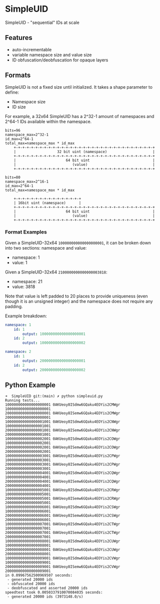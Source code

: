 # SimpleUID
SimpleUID - "sequential" IDs at scale

## Features
- auto-incrementable
- variable namespace size and value size
- ID obfuscation/deobfuscation for opaque layers

  
## Formats
SimpleUID is not a fixed size until initialized.  It takes a shape parameter to define:
- Namespace size
- ID size

For example, a 32x64 SimpleUID has a 2^32-1 amount of namespaces and 2^64-1 IDs available within the namespace.
```
bits=96
namespace_max=2^32-1
id_max=2^64-1
total_max=namespace_max * id_max
    +-+-+-+-+-+-+-+-+-+-+-+-+-+-+-+-+-+-+-+-+-+-+-+-+-+-+-+-+-+-+-+-+
    |                   32 bit uint (namespace)                     |
    +-+-+-+-+-+-+-+-+-+-+-+-+-+-+-+-+-+-+-+-+-+-+-+-+-+-+-+-+-+-+-+-+
    |                       64 bit uint                             |
    |                          (value)                              |
    +-+-+-+-+-+-+-+-+-+-+-+-+-+-+-+-+-+-+-+-+-+-+-+-+-+-+-+-+-+-+-+-+
```


```
bits=80
namespace_max=2^16-1
id_max=2^64-1
total_max=namespace_max * id_max

    +-+-+-+-+-+-+-+-+-+-+-+-+-+-+-+
    | 16bit uint (namespace)      |
    +-+-+-+-+-+-+-+-+-+-+-+-+-+-+-+-+-+-+-+-+-+-+-+-+-+-+-+-+-+-+-+-+
    |                       64 bit uint                             |
    |                          (value)                              |
    +-+-+-+-+-+-+-+-+-+-+-+-+-+-+-+-+-+-+-+-+-+-+-+-+-+-+-+-+-+-+-+-+
```


### Format Examples

Given a SimpleUID-32x64 `100000000000000000001`, it can be broken down into two sections: namespace and value:
- namespace: 1
- value: 1

Given a SimpleUID-32x64 `2100000000000000003818`:
- namespace: 21
- value: 3818 

Note that value is left padded to 20 places to provide uniqueness (even though it is an unsigned integer) and the namespace does not require any padding.

Example breakdown:
```yaml
namespace: 1
    id: 1
        output: 100000000000000000001
    id: 2
        output: 100000000000000000002

namespace: 2
    id: 1
        output: 200000000000000000001
    id: 2
        output: 200000000000000000002
```


## Python Example
```
➜  SimpleUID git:(main) ✗ python simpleuid.py
Running tests...
100000000000000000001 0AKUeoy8ISdmw6GQaku4EOYis2CMWgr 100000000000000000001
200000000000000000001 0AKUeoy8ISemw6GQaku4EOYis2CMWgr 200000000000000000001
100000000000000001001 0AKUeoy8ISdmw6GQaku4EOYis2CNWgr 100000000000000001001
200000000000000001001 0AKUeoy8ISemw6GQaku4EOYis2CNWgr 200000000000000001001
100000000000000002001 0AKUeoy8ISdmw6GQaku4EOYis2COWgr 100000000000000002001
200000000000000002001 0AKUeoy8ISemw6GQaku4EOYis2COWgr 200000000000000002001
100000000000000003001 0AKUeoy8ISdmw6GQaku4EOYis2CPWgr 100000000000000003001
200000000000000003001 0AKUeoy8ISemw6GQaku4EOYis2CPWgr 200000000000000003001
100000000000000004001 0AKUeoy8ISdmw6GQaku4EOYis2CQWgr 100000000000000004001
200000000000000004001 0AKUeoy8ISemw6GQaku4EOYis2CQWgr 200000000000000004001
100000000000000005001 0AKUeoy8ISdmw6GQaku4EOYis2CRWgr 100000000000000005001
200000000000000005001 0AKUeoy8ISemw6GQaku4EOYis2CRWgr 200000000000000005001
100000000000000006001 0AKUeoy8ISdmw6GQaku4EOYis2CSWgr 100000000000000006001
200000000000000006001 0AKUeoy8ISemw6GQaku4EOYis2CSWgr 200000000000000006001
100000000000000007001 0AKUeoy8ISdmw6GQaku4EOYis2CTWgr 100000000000000007001
200000000000000007001 0AKUeoy8ISemw6GQaku4EOYis2CTWgr 200000000000000007001
100000000000000008001 0AKUeoy8ISdmw6GQaku4EOYis2CUWgr 100000000000000008001
200000000000000008001 0AKUeoy8ISemw6GQaku4EOYis2CUWgr 200000000000000008001
100000000000000009001 0AKUeoy8ISdmw6GQaku4EOYis2CVWgr 100000000000000009001
200000000000000009001 0AKUeoy8ISemw6GQaku4EOYis2CVWgr 200000000000000009001
in 0.09967562500969507 seconds:
 - generated 20000 ids
 - obfuscated 20000 ids
 - deobfuscated and asserted 20000 ids
speedtest took 0.0050337910070084035 seconds:
 - generated 20000 ids (3973148.0/s)

```
